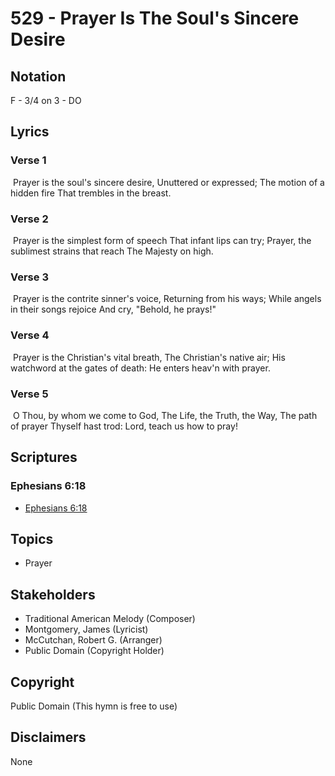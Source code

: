 # 529 - Prayer Is The Soul's Sincere Desire

## Notation

F - 3/4 on 3 - DO

## Lyrics

### Verse 1

 Prayer is the soul's sincere desire, Unuttered or expressed; The motion of a hidden fire That trembles in the breast.

### Verse 2

 Prayer is the simplest form of speech That infant lips can try; Prayer, the sublimest strains that reach The Majesty on high. 

### Verse 3

 Prayer is the contrite sinner's voice, Returning from his ways; While angels in their songs rejoice And cry, "Behold, he prays!"

### Verse 4

 Prayer is the Christian's vital breath, The Christian's native air; His watchword at the gates of death: He enters heav'n with prayer.  

### Verse 5

 O Thou, by whom we come to God, The Life, the Truth, the Way, The path of prayer Thyself hast trod: Lord, teach us how to pray!


## Scriptures

### Ephesians 6:18

- [Ephesians 6:18](https://www.biblegateway.com/passage/?search=Ephesians%206%3A18)


## Topics

- Prayer

## Stakeholders

- Traditional American Melody (Composer)
- Montgomery, James (Lyricist)
- McCutchan, Robert G. (Arranger)
- Public Domain (Copyright Holder)

## Copyright

Public Domain
(This hymn is free to use)

## Disclaimers

None

